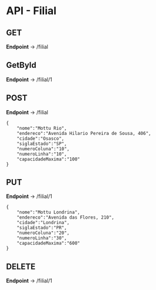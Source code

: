 # API - Filial

## GET
**Endpoint** -> /filial

## GetById
**Endpoint** -> /filial/1

## POST
**Endpoint** -> /filial
````
{
	"nome":"Mottu Rio",
	"endereco":"Avenida Hilario Pereira de Sousa, 406",
	"cidade":"Osasco",
	"siglaEstado":"SP",
	"numeroColuna":"10",
	"numeroLinha":"10",
	"capacidadeMaxima":"100"
}
````

## PUT
**Endpoint** -> /filial/1
````
{
	"nome":"Mottu Londrina",
	"endereco":"Avenida das Flores, 210",
	"cidade":"Londrina",
	"siglaEstado":"PR",
	"numeroColuna":"20",
	"numeroLinha":"30",
	"capacidadeMaxima":"600"
}
````

## DELETE
**Endpoint** -> /filial/1